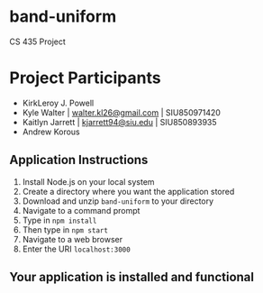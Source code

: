 # band-uniform
CS 435 Project

# Project Participants

* KirkLeroy J. Powell    
* Kyle Walter | walter.kl26@gmail.com | SIU850971420
* Kaitlyn Jarrett | kjarrett94@siu.edu | SIU850893935
* Andrew Korous         

## Application Instructions

1.  Install Node.js on your local system
2.  Create a directory where you want the application stored
3.  Download and unzip ```band-uniform``` to your directory
4.  Navigate to a command prompt
5.	Type in ```npm install```
6.  Then type in ```npm start```
7.  Navigate to a web browser
8.  Enter the URI ```localhost:3000```

## Your application is installed and functional
